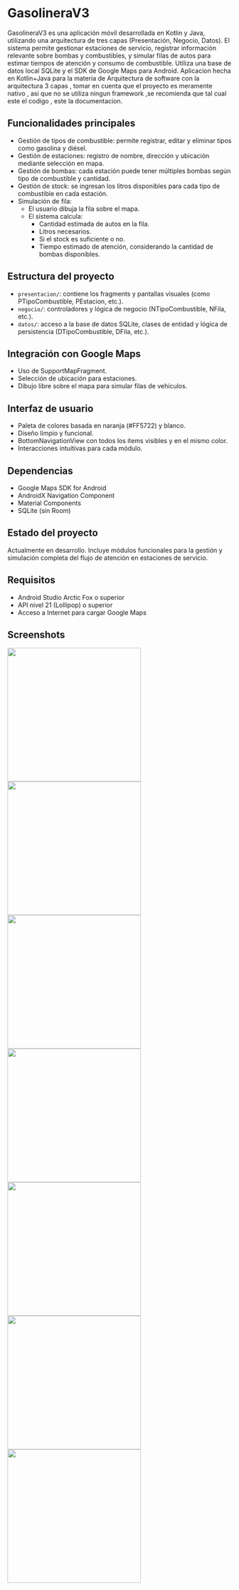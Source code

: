 # GasolineraV3

GasolineraV3 es una aplicación móvil desarrollada en Kotlin y Java, utilizando una arquitectura de tres capas (Presentación, Negocio, Datos). El sistema permite gestionar estaciones de servicio, registrar información relevante sobre bombas y combustibles, y simular filas de autos para estimar tiempos de atención y consumo de combustible. Utiliza una base de datos local SQLite y el SDK de Google Maps para Android.
Aplicacion hecha en Kotlin+Java para la materia de Arquitectura de software con la arquitectura 3 capas , tomar en cuenta que el proyecto es meramente nativo , asi que no se utiliza ningun framework ,se recomienda que tal cual este el codigo , este la documentacion.
## Funcionalidades principales

- Gestión de tipos de combustible: permite registrar, editar y eliminar tipos como gasolina y diésel.
- Gestión de estaciones: registro de nombre, dirección y ubicación mediante selección en mapa.
- Gestión de bombas: cada estación puede tener múltiples bombas según tipo de combustible y cantidad.
- Gestión de stock: se ingresan los litros disponibles para cada tipo de combustible en cada estación.
- Simulación de fila:
  - El usuario dibuja la fila sobre el mapa.
  - El sistema calcula:
    - Cantidad estimada de autos en la fila.
    - Litros necesarios.
    - Si el stock es suficiente o no.
    - Tiempo estimado de atención, considerando la cantidad de bombas disponibles.

## Estructura del proyecto

- `presentacion/`: contiene los fragments y pantallas visuales (como PTipoCombustible, PEstacion, etc.).
- `negocio/`: controladores y lógica de negocio (NTipoCombustible, NFila, etc.).
- `datos/`: acceso a la base de datos SQLite, clases de entidad y lógica de persistencia (DTipoCombustible, DFila, etc.).

## Integración con Google Maps

- Uso de SupportMapFragment.
- Selección de ubicación para estaciones.
- Dibujo libre sobre el mapa para simular filas de vehículos.

## Interfaz de usuario

- Paleta de colores basada en naranja (#FF5722) y blanco.
- Diseño limpio y funcional.
- BottomNavigationView con todos los ítems visibles y en el mismo color.
- Interacciones intuitivas para cada módulo.

## Dependencias

- Google Maps SDK for Android
- AndroidX Navigation Component
- Material Components
- SQLite (sin Room)

## Estado del proyecto

Actualmente en desarrollo. Incluye módulos funcionales para la gestión y simulación completa del flujo de atención en estaciones de servicio.

## Requisitos

- Android Studio Arctic Fox o superior
- API nivel 21 (Lollipop) o superior
- Acceso a Internet para cargar Google Maps

## Screenshots

<img src="https://github.com/user-attachments/assets/0604f690-beb5-43d4-a62c-9da461bfabdc" width="300" />
<img src="https://github.com/user-attachments/assets/e410bc5a-6b79-4160-87c5-0b5b3e43ca3a" width="300" />
<img src="https://github.com/user-attachments/assets/ffa59078-a1a4-443a-8433-c2efd65d669d" width="300" />
<img src="https://github.com/user-attachments/assets/28ee59bb-43f7-4954-aa48-31f1c62a3eeb" width="300" />
<img src="https://github.com/user-attachments/assets/f9a7bee6-7cab-42a9-8fb5-b824fe6826b6" width="300" />
<img src="https://github.com/user-attachments/assets/db4da954-79bc-46bf-822e-d38f4323d565" width="300" />
<img src="https://github.com/user-attachments/assets/bdd47907-e20f-490b-8a4d-718fe6eec820" width="300" />

